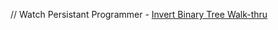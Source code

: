 // Watch 
Persistant Programmer - [Invert Binary Tree Walk-thru](https://www.youtube.com/watch?v=589pNBMX3dI)